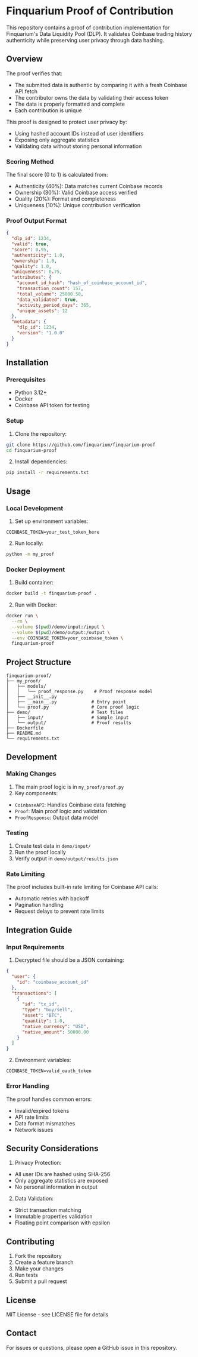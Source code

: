 # Finquarium Proof of Contribution

This repository contains a proof of contribution implementation for Finquarium's Data Liquidity Pool (DLP).
It validates Coinbase trading history authenticity while preserving user privacy through data hashing.

## Overview

The proof verifies that:
- The submitted data is authentic by comparing it with a fresh Coinbase API fetch
- The contributor owns the data by validating their access token
- The data is properly formatted and complete
- Each contribution is unique

This proof is designed to protect user privacy by:
- Using hashed account IDs instead of user identifiers
- Exposing only aggregate statistics
- Validating data without storing personal information

### Scoring Method

The final score (0 to 1) is calculated from:
- Authenticity (40%): Data matches current Coinbase records
- Ownership (30%): Valid Coinbase access verified
- Quality (20%): Format and completeness
- Uniqueness (10%): Unique contribution verification

### Proof Output Format

```json
{
  "dlp_id": 1234,
  "valid": true,
  "score": 0.95,
  "authenticity": 1.0,
  "ownership": 1.0,
  "quality": 1.0,
  "uniqueness": 0.75,
  "attributes": {
    "account_id_hash": "hash_of_coinbase_account_id",
    "transaction_count": 157,
    "total_volume": 25000.50,
    "data_validated": true,
    "activity_period_days": 365,
    "unique_assets": 12
  },
  "metadata": {
    "dlp_id": 1234,
    "version": "1.0.0"
  }
}
```

## Installation

### Prerequisites
- Python 3.12+
- Docker
- Coinbase API token for testing

### Setup

1. Clone the repository:
```bash
git clone https://github.com/finquarium/finquarium-proof
cd finquarium-proof
```

2. Install dependencies:
```bash
pip install -r requirements.txt
```

## Usage

### Local Development

1. Set up environment variables:
```env
COINBASE_TOKEN=your_test_token_here
```

2. Run locally:
```bash
python -m my_proof
```

### Docker Deployment

1. Build container:
```bash
docker build -t finquarium-proof .
```

2. Run with Docker:
```bash
docker run \
  --rm \
  --volume $(pwd)/demo/input:/input \
  --volume $(pwd)/demo/output:/output \
  --env COINBASE_TOKEN=your_coinbase_token \
  finquarium-proof
```

## Project Structure

```
finquarium-proof/
├── my_proof/
│   ├── models/
│   │   └── proof_response.py    # Proof response model
│   ├── __init__.py
│   ├── __main__.py             # Entry point
│   └── proof.py                # Core proof logic
├── demo/                       # Test files
│   ├── input/                  # Sample input
│   └── output/                 # Proof results
├── Dockerfile
├── README.md
└── requirements.txt
```

## Development

### Making Changes

1. The main proof logic is in `my_proof/proof.py`
2. Key components:
  - `CoinbaseAPI`: Handles Coinbase data fetching
  - `Proof`: Main proof logic and validation
  - `ProofResponse`: Output data model

### Testing

1. Create test data in `demo/input/`
2. Run the proof locally
3. Verify output in `demo/output/results.json`

### Rate Limiting

The proof includes built-in rate limiting for Coinbase API calls:
- Automatic retries with backoff
- Pagination handling
- Request delays to prevent rate limits

## Integration Guide

### Input Requirements

1. Decrypted file should be a JSON containing:
```json
{
  "user": {
    "id": "coinbase_account_id"
  },
  "transactions": [
    {
      "id": "tx_id",
      "type": "buy/sell",
      "asset": "BTC",
      "quantity": 1.0,
      "native_currency": "USD",
      "native_amount": 50000.00
    }
  ]
}
```

2. Environment variables:
```
COINBASE_TOKEN=valid_oauth_token
```

### Error Handling

The proof handles common errors:
- Invalid/expired tokens
- API rate limits
- Data format mismatches
- Network issues

## Security Considerations

1. Privacy Protection:
  - All user IDs are hashed using SHA-256
  - Only aggregate statistics are exposed
  - No personal information in output

2. Data Validation:
  - Strict transaction matching
  - Immutable properties validation
  - Floating point comparison with epsilon

## Contributing

1. Fork the repository
2. Create a feature branch
3. Make your changes
4. Run tests
5. Submit a pull request

## License

MIT License - see LICENSE file for details

## Contact

For issues or questions, please open a GitHub issue in this repository.